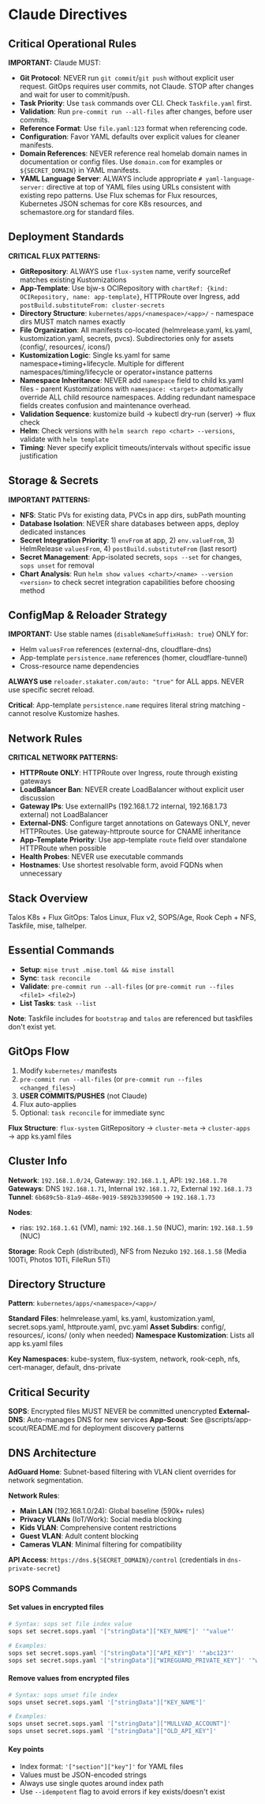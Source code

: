# Claude Directives

## Critical Operational Rules

**IMPORTANT:** Claude MUST:

- **Git Protocol**: NEVER run `git commit`/`git push` without explicit user request. GitOps requires
  user commits, not Claude. STOP after changes and wait for user to commit/push.
- **Task Priority**: Use `task` commands over CLI. Check `Taskfile.yaml` first.
- **Validation**: Run `pre-commit run --all-files` after changes, before user commits.
- **Reference Format**: Use `file.yaml:123` format when referencing code.
- **Configuration**: Favor YAML defaults over explicit values for cleaner manifests.
- **Domain References**: NEVER reference real homelab domain names in documentation or config files.
  Use `domain.com` for examples or `${SECRET_DOMAIN}` in YAML manifests.
- **YAML Language Server**: ALWAYS include appropriate `# yaml-language-server:` directive at top of
  YAML files using URLs consistent with existing repo patterns. Use Flux schemas for Flux resources,
  Kubernetes JSON schemas for core K8s resources, and schemastore.org for standard files.

## Deployment Standards

**CRITICAL FLUX PATTERNS:**

- **GitRepository**: ALWAYS use `flux-system` name, verify sourceRef matches existing Kustomizations
- **App-Template**: Use bjw-s OCIRepository with `chartRef: {kind: OCIRepository, name:
  app-template}`, HTTPRoute over Ingress, add `postBuild.substituteFrom: cluster-secrets`
- **Directory Structure**: `kubernetes/apps/<namespace>/<app>/` - namespace dirs MUST match names
  exactly
- **File Organization**: All manifests co-located (helmrelease.yaml, ks.yaml, kustomization.yaml,
  secrets, pvcs). Subdirectories only for assets (config/, resources/, icons/)
- **Kustomization Logic**: Single ks.yaml for same namespace+timing+lifecycle. Multiple for
  different namespaces/timing/lifecycle or operator+instance patterns
- **Namespace Inheritance**: NEVER add `namespace` field to child ks.yaml files - parent
  Kustomizations with `namespace: <target>` automatically override ALL child resource namespaces.
  Adding redundant namespace fields creates confusion and maintenance overhead.
- **Validation Sequence**: kustomize build → kubectl dry-run (server) → flux check
- **Helm**: Check versions with `helm search repo <chart> --versions`, validate with `helm template`
- **Timing**: Never specify explicit timeouts/intervals without specific issue justification

## Storage & Secrets

**IMPORTANT PATTERNS:**

- **NFS**: Static PVs for existing data, PVCs in app dirs, subPath mounting
- **Database Isolation**: NEVER share databases between apps, deploy dedicated instances
- **Secret Integration Priority**: 1) `envFrom` at app, 2) `env.valueFrom`, 3) HelmRelease
  `valuesFrom`, 4) `postBuild.substituteFrom` (last resort)
- **Secret Management**: App-isolated secrets, `sops --set` for changes, `sops unset` for removal
- **Chart Analysis**: Run `helm show values <chart>/<name> --version <version>` to check secret
  integration capabilities before choosing method

## ConfigMap & Reloader Strategy

**IMPORTANT:** Use stable names (`disableNameSuffixHash: true`) ONLY for:

- Helm `valuesFrom` references (external-dns, cloudflare-dns)
- App-template `persistence.name` references (homer, cloudflare-tunnel)
- Cross-resource name dependencies

**ALWAYS use** `reloader.stakater.com/auto: "true"` for ALL apps. NEVER use specific secret reload.

**Critical**: App-template `persistence.name` requires literal string matching - cannot resolve
Kustomize hashes.

## Network Rules

**CRITICAL NETWORK PATTERNS:**

- **HTTPRoute ONLY**: HTTPRoute over Ingress, route through existing gateways
- **LoadBalancer Ban**: NEVER create LoadBalancer without explicit user discussion
- **Gateway IPs**: Use externalIPs (192.168.1.72 internal, 192.168.1.73 external) not LoadBalancer
- **External-DNS**: Configure target annotations on Gateways ONLY, never HTTPRoutes. Use
  gateway-httproute source for CNAME inheritance
- **App-Template Priority**: Use app-template `route` field over standalone HTTPRoute when possible
- **Health Probes**: NEVER use executable commands
- **Hostnames**: Use shortest resolvable form, avoid FQDNs when unnecessary

## Stack Overview

Talos K8s + Flux GitOps: Talos Linux, Flux v2, SOPS/Age, Rook Ceph + NFS, Taskfile, mise, talhelper.

## Essential Commands

- **Setup**: `mise trust .mise.toml && mise install`
- **Sync**: `task reconcile`
- **Validate**: `pre-commit run --all-files` (or `pre-commit run --files <file1> <file2>`)
- **List Tasks**: `task --list`

**Note**: Taskfile includes for `bootstrap` and `talos` are referenced but taskfiles don't exist
yet.

## GitOps Flow

1. Modify `kubernetes/` manifests
2. `pre-commit run --all-files` (or `pre-commit run --files <changed_files>`)
3. **USER COMMITS/PUSHES** (not Claude)
4. Flux auto-applies
5. Optional: `task reconcile` for immediate sync

**Flux Structure**: `flux-system` GitRepository → `cluster-meta` → `cluster-apps` → app ks.yaml
files

## Cluster Info

**Network**: `192.168.1.0/24`, Gateway: `192.168.1.1`, API: `192.168.1.70` **Gateways**: DNS
`192.168.1.71`, Internal `192.168.1.72`, External `192.168.1.73` **Tunnel**:
`6b689c5b-81a9-468e-9019-5892b3390500` → `192.168.1.73`

**Nodes**:

- rias: `192.168.1.61` (VM), nami: `192.168.1.50` (NUC), marin: `192.168.1.59` (NUC)

**Storage**: Rook Ceph (distributed), NFS from Nezuko `192.168.1.58` (Media 100Ti, Photos 10Ti,
FileRun 5Ti)

## Directory Structure

**Pattern**: `kubernetes/apps/<namespace>/<app>/`

**Standard Files**: helmrelease.yaml, ks.yaml, kustomization.yaml, secret.sops.yaml, httproute.yaml,
pvc.yaml **Asset Subdirs**: config/, resources/, icons/ (only when needed) **Namespace
Kustomization**: Lists all app ks.yaml files

**Key Namespaces**: kube-system, flux-system, network, rook-ceph, nfs, cert-manager, default,
dns-private

## Critical Security

**SOPS**: Encrypted files MUST NEVER be committed unencrypted **External-DNS**: Auto-manages DNS for
new services **App-Scout**: See @scripts/app-scout/README.md for deployment discovery patterns

## DNS Architecture

**AdGuard Home**: Subnet-based filtering with VLAN client overrides for network segmentation.

**Network Rules**:

- **Main LAN** (192.168.1.0/24): Global baseline (590k+ rules)
- **Privacy VLANs** (IoT/Work): Social media blocking
- **Kids VLAN**: Comprehensive content restrictions
- **Guest VLAN**: Adult content blocking
- **Cameras VLAN**: Minimal filtering for compatibility

**API Access**: `https://dns.${SECRET_DOMAIN}/control` (credentials in `dns-private-secret`)

### SOPS Commands

#### Set values in encrypted files

```bash
# Syntax: sops set file index value
sops set secret.sops.yaml '["stringData"]["KEY_NAME"]' '"value"'

# Examples:
sops set secret.sops.yaml '["stringData"]["API_KEY"]' '"abc123"'
sops set secret.sops.yaml '["stringData"]["WIREGUARD_PRIVATE_KEY"]' '"wOEI9rqq..."'
```

#### Remove values from encrypted files

```bash
# Syntax: sops unset file index
sops unset secret.sops.yaml '["stringData"]["KEY_NAME"]'

# Examples:
sops unset secret.sops.yaml '["stringData"]["MULLVAD_ACCOUNT"]'
sops unset secret.sops.yaml '["stringData"]["OLD_API_KEY"]'
```

#### Key points

- Index format: `'["section"]["key"]'` for YAML files
- Values must be JSON-encoded strings
- Always use single quotes around index path
- Use `--idempotent` flag to avoid errors if key exists/doesn't exist
